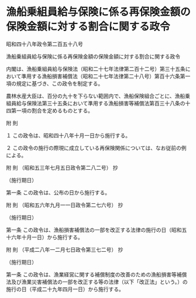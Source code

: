 # 漁船乗組員給与保険に係る再保険金額の保険金額に対する割合に関する政令

昭和四十八年政令第二百五十八号

漁船乗組員給与保険に係る再保険金額の保険金額に対する割合に関する政令

内閣は、漁船乗組員給与保険法（昭和二十七年法律第二百十二号）第三十五条において準用する漁船損害補償法（昭和二十七年法律第二十八号）第百十六条第一項の規定に基づき、この政令を制定する。

農林水産大臣は、百分の九十を下らない範囲内で、漁船保険組合ごとに、漁船乗組員給与保険法第三十五条において準用する漁船損害等補償法第百三十八条の十四第一項の割合を定めるものとする。

附 則

１ この政令は、昭和四十八年十月一日から施行する。

２ この政令の施行の際現に成立している再保険関係については、なお従前の例による。

附 則 （昭和五三年七月五日政令第二八二号） 抄

（施行期日）

第一条 この政令は、公布の日から施行する。

附 則 （昭和五六年九月一一日政令第二七六号） 抄

（施行期日）

第一条 この政令は、漁船損害補償法の一部を改正する法律の施行の日（昭和五十六年十月一日）から施行する。

附 則 （平成二八年一二月七日政令第三七二号） 抄

（施行期日）

第一条 この政令は、漁業経営に関する補償制度の改善のための漁船損害等補償法及び漁業災害補償法の一部を改正する等の法律（以下「改正法」という。）の施行の日（平成二十九年四月一日）から施行する。
